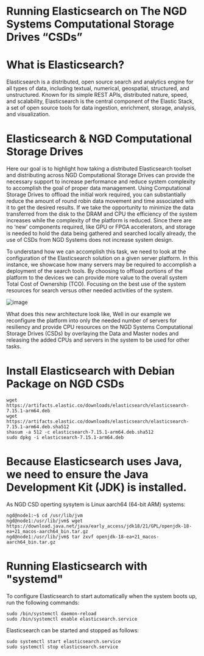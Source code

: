 # Running Elasticsearch on The NGD Systems Computational Storage Drives  “CSDs”

# What is Elasticsearch? 
Elasticsearch is a distributed, open source search and analytics engine for all types of data, including textual, numerical, geospatial, structured, and unstructured. Known for its simple REST APIs, distributed nature, speed, and scalability, Elasticsearch is the central component of the Elastic Stack, a set of open source tools for data ingestion, enrichment, storage, analysis, and visualization.

# Elasticsearch & NGD Computational Storage Drives
Here our goal is to highlight how taking a distributed Elasticsearch toolset and distributing across NGD Computational Storage Drives can provide the necessary support to increase performance and reduce system complexity to accomplish the goal of proper data management. Using Computational Storage Drives to offload the initial work required, you can substantially reduce the amount of round robin data movement and time associated with it to get the desired results. If we take the opportunity to minimize the data transferred from the disk to the DRAM and CPU the efficiency of the system increases while the complexity of the platform is reduced. Since there are no ‘new’ components required, like GPU or FPGA accelerators, and storage is needed to hold the data being gathered and searched locally already, the use of CSDs from NGD Systems does not increase system design.

To understand how we can accomplish this task, we need to look at the configuration of the Elasticsearch solution on a given server platform. In this instance, we showcase how many servers may be required to accomplish a deployment of the search tools. By choosing to offload portions of the platform to the devices we can provide more value to the overall system Total Cost of Ownership (TCO). Focusing on the best use of the system resources for search versus other needed activities of the system. 

![image](https://user-images.githubusercontent.com/31414094/139505253-836667e0-bed5-4e96-bb52-e808b1a6e7c7.png)

What does this new architecture look like, Well in our example we reconfigure the platform into only the needed number of servers for resiliency and provide CPU resources on the NGD Systems Computational Storage Drives (CSDs) by overlaying the Data and Master nodes and releasing the added CPUs and servers in the system to be used for other tasks.

# Install Elasticsearch with Debian Package on NGD CSDs

```
wget https://artifacts.elastic.co/downloads/elasticsearch/elasticsearch-7.15.1-arm64.deb
wget https://artifacts.elastic.co/downloads/elasticsearch/elasticsearch-7.15.1-arm64.deb.sha512
shasum -a 512 -c elasticsearch-7.15.1-arm64.deb.sha512
sudo dpkg -i elasticsearch-7.15.1-arm64.deb
```

# Because Elasticsearch uses Java, we need to ensure the Java Development Kit (JDK) is installed. 
As NGD CSD operting sysytem is Linux aarch64 (64-bit ARM) systems:

```
ngd@node1:~$ cd /usr/lib/jvm
ngd@node1:/usr/lib/jvm$ wget https://download.java.net/java/early_access/jdk18/21/GPL/openjdk-18-ea+21_macos-aarch64_bin.tar.gz
ngd@node1:/usr/lib/jvm$ tar zxvf openjdk-18-ea+21_macos-aarch64_bin.tar.gz

```

# Running Elasticsearch with "systemd"
To configure Elasticsearch to start automatically when the system boots up, run the following commands:

```
sudo /bin/systemctl daemon-reload
sudo /bin/systemctl enable elasticsearch.service
```

Elasticsearch can be started and stopped as follows:

```
sudo systemctl start elasticsearch.service
sudo systemctl stop elasticsearch.service
```













